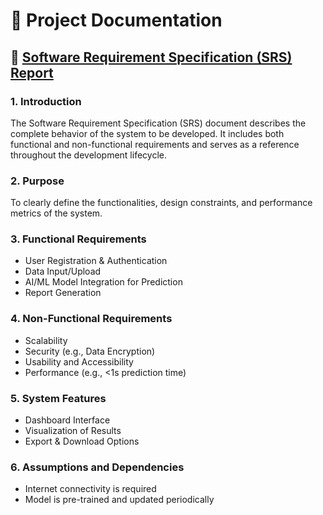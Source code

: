 # 📄 Project Documentation

## 🔧 <ins>Software Requirement Specification (SRS) Report</ins>

### 1. Introduction
The Software Requirement Specification (SRS) document describes the complete behavior of the system to be developed. It includes both functional and non-functional requirements and serves as a reference throughout the development lifecycle.

### 2. Purpose
To clearly define the functionalities, design constraints, and performance metrics of the system.

### 3. Functional Requirements
- User Registration & Authentication
- Data Input/Upload
- AI/ML Model Integration for Prediction
- Report Generation

### 4. Non-Functional Requirements
- Scalability
- Security (e.g., Data Encryption)
- Usability and Accessibility
- Performance (e.g., <1s prediction time)

### 5. System Features
- Dashboard Interface
- Visualization of Results
- Export & Download Options

### 6. Assumptions and Dependencies
- Internet connectivity is required
- Model is pre-trained and updated periodically
